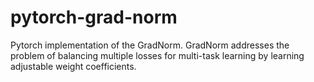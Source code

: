# pytorch-grad-norm
Pytorch implementation of the GradNorm. GradNorm addresses the problem of balancing multiple losses for multi-task learning by learning adjustable weight coefficients.

